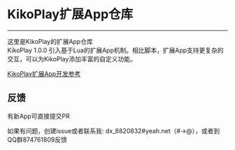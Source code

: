 # KikoPlay扩展App仓库
---
这里是KikoPlay的扩展App仓库  
KikoPlay 1.0.0 引入基于Lua的扩展App机制。相比脚本，扩展App支持更复杂的交互，可以为KikoPlay添加丰富的自定义功能。

[KikoPlay扩展App开发参考](reference.md)
## 反馈

有新App可直接提交PR

如果有问题，创建issue或者联系我:
dx_8820832#yeah.net（#→@），或者到QQ群874761809反馈
